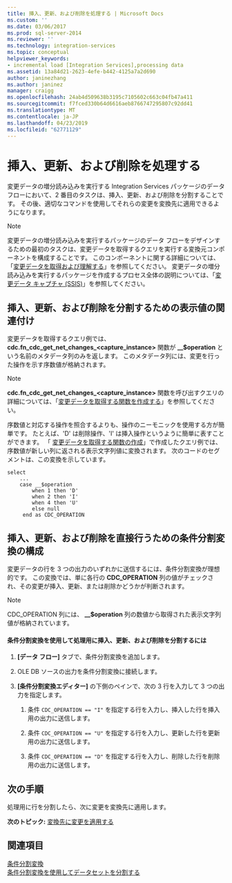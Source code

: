```yaml
---
title: 挿入、更新、および削除を処理する | Microsoft Docs
ms.custom: ''
ms.date: 03/06/2017
ms.prod: sql-server-2014
ms.reviewer: ''
ms.technology: integration-services
ms.topic: conceptual
helpviewer_keywords:
- incremental load [Integration Services],processing data
ms.assetid: 13a84d21-2623-4efe-b442-4125a7a2d690
author: janinezhang
ms.author: janinez
manager: craigg
ms.openlocfilehash: 24ab4d509638b3195c7105602c663c04fb47a411
ms.sourcegitcommit: f7fced330b64d6616aeb8766747295807c92dd41
ms.translationtype: MT
ms.contentlocale: ja-JP
ms.lasthandoff: 04/23/2019
ms.locfileid: "62771129"
---
```

# <a name="process-inserts-updates-and-deletes"></a>挿入、更新、および削除を処理する
  変更データの増分読み込みを実行する Integration Services パッケージのデータ フローにおいて、2 番目のタスクは、挿入、更新、および削除を分割することです。 その後、適切なコマンドを使用してそれらの変更を変換先に適用できるようになります。  
  
> [!NOTE]  
>  変更データの増分読み込みを実行するパッケージのデータ フローをデザインするための最初のタスクは、変更データを取得するクエリを実行する変換元コンポーネントを構成することです。 このコンポーネントに関する詳細については、「[変更データを取得および理解する](retrieve-and-understand-the-change-data.md)」を参照してください。 変更データの増分読み込みを実行するパッケージを作成するプロセス全体の説明については、「[変更データ キャプチャ &#40;SSIS&#41;](change-data-capture-ssis.md)」を参照してください。  
  
## <a name="associating-friendly-values-to-separate-inserts-updates-and-deletes"></a>挿入、更新、および削除を分割するための表示値の関連付け  
 変更データを取得するクエリ例では、**cdc.fn_cdc_get_net_changes_<capture_instance>** 関数が **__$operation** という名前のメタデータ列のみを返します。 このメタデータ列には、変更を行った操作を示す序数値が格納されます。  
  
> [!NOTE]  
>  **cdc.fn_cdc_get_net_changes_<capture_instance>** 関数を呼び出すクエリの詳細については、「[変更データを取得する関数を作成する](create-the-function-to-retrieve-the-change-data.md)」を参照してください。  
  
 序数値と対応する操作を照合するよりも、操作のニーモニックを使用する方が簡単です。 たとえば、'D' は削除操作、'I' は挿入操作というように簡単に表すことができます。 「 [変更データを取得する関数の作成](create-the-function-to-retrieve-the-change-data.md)」で作成したクエリ例では、序数値が新しい列に返される表示文字列値に変換されます。 次のコードのセグメントは、この変換を示しています。  
  
```  
select   
    ...  
    case __$operation  
        when 1 then 'D'  
        when 2 then 'I'  
        when 4 then 'U'  
        else null  
     end as CDC_OPERATION  
```  
  
## <a name="configuring-a-conditional-split-transformation-to-direct-inserts-updates-and-deletes"></a>挿入、更新、および削除を直接行うための条件分割変換の構成  
 変更データの行を 3 つの出力のいずれかに送信するには、条件分割変換が理想的です。 この変換では、単に各行の **CDC_OPERATION** 列の値がチェックされ、その変更が挿入、更新、または削除かどうかが判断されます。  
  
> [!NOTE]  
>  CDC_OPERATION 列には、 **__$operation** 列の数値から取得された表示文字列値が格納されています。  
  
#### <a name="to-split-inserts-updates-and-deletes-for-processing-by-using-a-conditional-split-transformation"></a>条件分割変換を使用して処理用に挿入、更新、および削除を分割するには  
  
1.  **[データ フロー]** タブで、条件分割変換を追加します。  
  
2.  OLE DB ソースの出力を条件分割変換に接続します。  
  
3.  **[条件分割変換エディター]** の下側のペインで、次の 3 行を入力して 3 つの出力を指定します。  
  
    1.  条件 `CDC_OPERATION == "I"` を指定する行を入力し、挿入した行を挿入用の出力に送信します。  
  
    2.  条件 `CDC_OPERATION == "U"` を指定する行を入力し、更新した行を更新用の出力に送信します。  
  
    3.  条件 `CDC_OPERATION == "D"` を指定する行を入力し、削除した行を削除用の出力に送信します。  
  
## <a name="next-step"></a>次の手順  
 処理用に行を分割したら、次に変更を変換先に適用します。  
  
 **次のトピック:** [変換先に変更を適用する](apply-the-changes-to-the-destination.md)  
  
## <a name="see-also"></a>関連項目  
 [条件分割変換](../data-flow/transformations/conditional-split-transformation.md)   
 [条件分割変換を使用してデータセットを分割する](../data-flow/transformations/split-a-dataset-by-using-the-conditional-split-transformation.md)  
  
  
